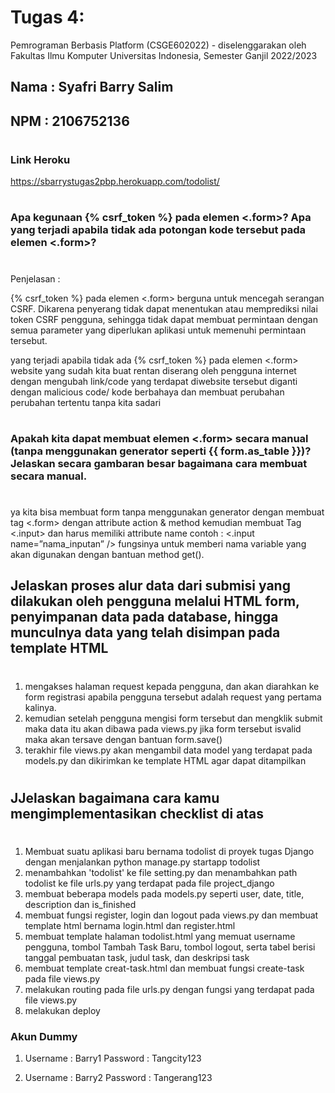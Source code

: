 # Tugas 4: 

Pemrograman Berbasis Platform (CSGE602022) - diselenggarakan oleh Fakultas Ilmu Komputer Universitas Indonesia, Semester Ganjil 2022/2023 

## Nama : Syafri Barry Salim
## NPM  : 2106752136
#

### Link Heroku
https://sbarrystugas2pbp.herokuapp.com/todolist/
#

### Apa kegunaan {% csrf_token %} pada elemen <.form>? Apa yang terjadi apabila tidak ada potongan kode tersebut pada elemen <.form>?
#

Penjelasan :

{% csrf_token %} pada elemen <.form> berguna untuk mencegah serangan CSRF. Dikarena penyerang tidak dapat menentukan atau memprediksi nilai token CSRF pengguna, sehingga tidak dapat membuat permintaan dengan semua parameter yang diperlukan aplikasi untuk memenuhi permintaan tersebut.

yang terjadi apabila tidak ada {% csrf_token %} pada elemen <.form> website yang sudah kita buat rentan diserang oleh pengguna internet dengan mengubah link/code yang terdapat diwebsite tersebut diganti dengan malicious code/ kode berbahaya dan membuat perubahan perubahan tertentu tanpa kita sadari 

#


### Apakah kita dapat membuat elemen <.form> secara manual (tanpa menggunakan generator seperti {{ form.as_table }})? Jelaskan secara gambaran besar bagaimana cara membuat <form> secara manual.
#
ya kita bisa membuat form tanpa menggunakan generator dengan membuat tag <.form> dengan attribute action & method kemudian membuat Tag <.input> dan harus memiliki attribute name contoh : <.input name=”nama_inputan” /> fungsinya untuk memberi nama variable yang akan digunakan dengan bantuan method get().

 

## Jelaskan proses alur data dari submisi yang dilakukan oleh pengguna melalui HTML form, penyimpanan data pada database, hingga munculnya data yang telah disimpan pada template HTML
#
1. mengakses halaman request kepada pengguna, dan akan diarahkan ke form registrasi apabila pengguna tersebut adalah request yang pertama kalinya.  
2. kemudian setelah pengguna mengisi form tersebut dan mengklik submit  maka data itu akan dibawa pada views.py jika form tersebut isvalid maka akan tersave dengan bantuan form.save()
3. terakhir file views.py akan mengambil data model yang terdapat pada models.py dan dikirimkan ke template HTML agar dapat ditampilkan
#
## JJelaskan bagaimana cara kamu mengimplementasikan checklist di atas
#
1. Membuat suatu aplikasi baru bernama todolist di proyek tugas Django dengan menjalankan python manage.py startapp todolist
2. menambahkan  'todolist' ke file setting.py dan menambahkan path todolist ke file urls.py  yang terdapat pada file project_django
3. membuat beberapa models pada models.py seperti user, date, title, description dan is_finished
4. membuat fungsi register, login dan logout pada views.py dan membuat template html bernama login.html dan register.html
5. membuat template halaman todolist.html yang memuat username pengguna, tombol Tambah Task Baru, tombol logout, serta tabel berisi tanggal pembuatan task, judul task, dan deskripsi task
6. membuat template creat-task.html dan membuat fungsi create-task pada file views.py
7. melakukan routing pada file urls.py  dengan fungsi yang terdapat pada file views.py
8. melakukan deploy


### Akun Dummy
1. Username : Barry1
   Password : Tangcity123

2. Username : Barry2
   Password : Tangerang123





